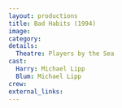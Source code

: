 ```yaml
---
layout: productions
title: Bad Habits (1994)
image:
category:
details:
  Theatre: Players by the Sea
cast:
  Harry: Michael Lipp
  Blum: Michael Lipp
crew:
external_links:
---
```


